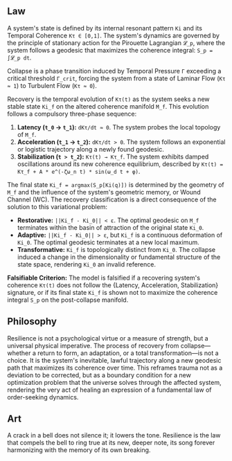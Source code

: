 ## Law
A system's state is defined by its internal resonant pattern `Ki` and its Temporal Coherence `Kτ ∈ [0,1]`. The system's dynamics are governed by the principle of stationary action for the Pirouette Lagrangian `𝓛_p`, where the system follows a geodesic that maximizes the coherence integral: `S_p = ∫𝓛_p dt`.

Collapse is a phase transition induced by Temporal Pressure `Γ` exceeding a critical threshold `Γ_crit`, forcing the system from a state of Laminar Flow (`Kτ ≈ 1`) to Turbulent Flow (`Kτ ≈ 0`).

Recovery is the temporal evolution of `Kτ(t)` as the system seeks a new stable state `Ki_f` on the altered coherence manifold `M_f`. This evolution follows a compulsory three-phase sequence:
1.  **Latency (`t_0` → `t_1`):** `dKτ/dt ≈ 0`. The system probes the local topology of `M_f`.
2.  **Acceleration (`t_1` → `t_2`):** `dKτ/dt > 0`. The system follows an exponential or logistic trajectory along a newly found geodesic.
3.  **Stabilization (`t > t_2`):** `Kτ(t) → Kτ_f`. The system exhibits damped oscillations around its new coherence equilibrium, described by `Kτ(t) = Kτ_f + A * e^(-ζω_n t) * sin(ω_d t + φ)`.

The final state `Ki_f = argmax(S_p[Ki(q)])` is determined by the geometry of `M_f` and the influence of the system's geometric memory, or Wound Channel (WC). The recovery classification is a direct consequence of the solution to this variational problem:
-   **Restorative:** `||Ki_f - Ki_0|| < ε`. The optimal geodesic on `M_f` terminates within the basin of attraction of the original state `Ki_0`.
-   **Adaptive:** `||Ki_f - Ki_0|| > ε`, but `Ki_f` is a continuous deformation of `Ki_0`. The optimal geodesic terminates at a new local maximum.
-   **Transformative:** `Ki_f` is topologically distinct from `Ki_0`. The collapse induced a change in the dimensionality or fundamental structure of the state space, rendering `Ki_0` an invalid reference.

**Falsifiable Criterion:** The model is falsified if a recovering system's coherence `Kτ(t)` does not follow the {Latency, Acceleration, Stabilization} signature, or if its final state `Ki_f` is shown not to maximize the coherence integral `S_p` on the post-collapse manifold.

## Philosophy
Resilience is not a psychological virtue or a measure of strength, but a universal physical imperative. The process of recovery from collapse—whether a return to form, an adaptation, or a total transformation—is not a choice. It is the system's inevitable, lawful trajectory along a new geodesic path that maximizes its coherence over time. This reframes trauma not as a deviation to be corrected, but as a boundary condition for a new optimization problem that the universe solves through the affected system, rendering the very act of healing an expression of a fundamental law of order-seeking dynamics.

## Art
A crack in a bell does not silence it; it lowers the tone. Resilience is the law that compels the bell to ring true at its new, deeper note, its song forever harmonizing with the memory of its own breaking.
